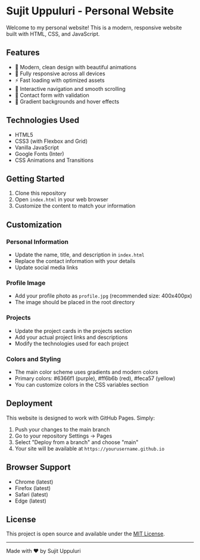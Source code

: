 # Sujit Uppuluri - Personal Website

Welcome to my personal website! This is a modern, responsive website built with HTML, CSS, and JavaScript.

## Features

- 🎨 Modern, clean design with beautiful animations
- 📱 Fully responsive across all devices
- ⚡ Fast loading with optimized assets
- 🎯 Interactive navigation and smooth scrolling
- 📧 Contact form with validation
- 🌟 Gradient backgrounds and hover effects

## Technologies Used

- HTML5
- CSS3 (with Flexbox and Grid)
- Vanilla JavaScript
- Google Fonts (Inter)
- CSS Animations and Transitions

## Getting Started

1. Clone this repository
2. Open `index.html` in your web browser
3. Customize the content to match your information

## Customization

### Personal Information
- Update the name, title, and description in `index.html`
- Replace the contact information with your details
- Update social media links

### Profile Image
- Add your profile photo as `profile.jpg` (recommended size: 400x400px)
- The image should be placed in the root directory

### Projects
- Update the project cards in the projects section
- Add your actual project links and descriptions
- Modify the technologies used for each project

### Colors and Styling
- The main color scheme uses gradients and modern colors
- Primary colors: #6366f1 (purple), #ff6b6b (red), #feca57 (yellow)
- You can customize colors in the CSS variables section

## Deployment

This website is designed to work with GitHub Pages. Simply:

1. Push your changes to the main branch
2. Go to your repository Settings → Pages
3. Select "Deploy from a branch" and choose "main"
4. Your site will be available at `https://yourusername.github.io`

## Browser Support

- Chrome (latest)
- Firefox (latest)
- Safari (latest)
- Edge (latest)

## License

This project is open source and available under the [MIT License](LICENSE).

---

Made with ❤️ by Sujit Uppuluri

